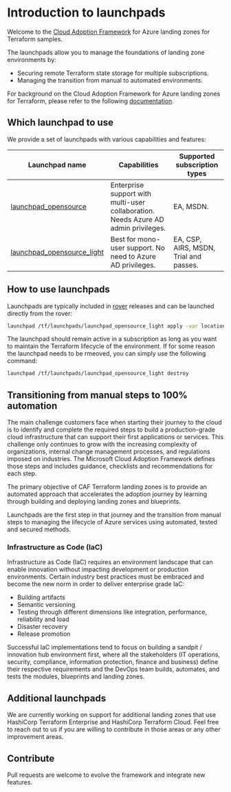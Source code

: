 # Introduction to launchpads

Welcome to the [Cloud Adoption Framework](https://docs.microsoft.com/en-us/azure/cloud-adoption-framework/) for Azure landing zones for Terraform samples.

The launchpads allow you to manage the foundations of landing zone environments by:

- Securing remote Terraform state storage for multiple subscriptions.
- Managing the transition from manual to automated environments.

For background on the Cloud Adoption Framework for Azure landing zones for Terraform, please refer to the following [documentation](https://github.com/Azure/caf-terraform-landingzones/tree/master/documentation).

## Which launchpad to use

We provide a set of launchpads with various capabilities and features:

| Launchpad name                                                             | Capabilities                                                                        | Supported subscription types           |
| ---------------------------------------------------------------------------| ------------------------------------------------------------------------------------| ---------------------------------------|
| [launchpad_opensource](./launchpads/launchpad_opensource)                  | Enterprise support with multi-user collaboration. Needs Azure AD admin privileges.   | EA, MSDN.                              |
| [launchpad_opensource_light](./launchpads/launchpad_opensource_light)      | Best for mono-user support. No need to Azure AD privileges.                          | EA, CSP, AIRS, MSDN, Trial and passes. |

## How to use launchpads

Launchpads are typically included in [rover](https://github.com/aztfmod/rover) releases and can be launched directly from the rover:

```bash
launchpad /tf/launchpads/launchpad_opensource_light apply -var location=<azure_region_to_deploy>
```

The launchpad should remain active in a subscription as long as you want to maintain the Terraform lifecycle of the environment. If for some reason the launchpad needs to be rmeoved, you can simply use the following command:

```bash
launchpad /tf/launchpads/launchpad_opensource_light destroy
```

## Transitioning from manual steps to 100% automation

The main challenge customers face when starting their journey to the cloud is to identify and complete the required steps to build a production-grade cloud infrastructure that can support their first applications or services.  This challenge only continues to grow with the increasing complexity of organizations, internal change management processes, and regulations imposed on industries.  The Microsoft Cloud Adoption Framework defines those steps and includes guidance, checklists and recommendations for each step. 

The primary objective of CAF Terraform landing zones is to provide an automated approach that accelerates the adoption journey by learning through building and deploying landing zones and blueprints. 

Launchpads are the first step in that journey and the transition from manual steps to managing the lifecycle of Azure services using automated, tested and secured methods. 

### Infrastructure as Code (IaC) 

Infrastructure as Code (IaC) requires an environment landscape that can enable innovation without impacting development or production environments. Certain industry best practices must be embraced and become the new norm in order to deliver enterprise grade IaC: 
* Building artifacts
* Semantic versioning
* Testing through different dimensions like integration, performance, reliability and load
* Disaster recovery
* Release promotion

Successful IaC implementations tend to focus on building a sandpit / innovation hub environment first, where all the stakeholders (IT operations, security, compliance, information protection, finance and business) define their respective requirements and the DevOps team builds, automates, and tests the modules, blueprints and landing zones.

## Additional launchpads

We are currently working on support for additional landing zones that use HashiCorp Terraform Enterprise and HashiCorp Terraform Cloud. Feel free to reach out to us if you are willing to contribute in those areas or any other improvement areas.

## Contribute
Pull requests are welcome to evolve the framework and integrate new features.
